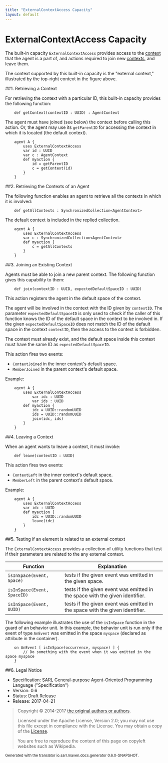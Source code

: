 ```yaml
---
title: "ExternalContextAccess Capacity"
layout: default
---
```


# ExternalContextAccess Capacity

The built-in capacity `ExternalContextAccess` provides access to the
[context](../Space.html) that the agent is a part of, and actions
required to join new [contexts](../Space.html), and leave them.

The context supported by this built-in capacity is the "external context," illustrated by the
top-right context in the figure above.




##1. Retrieving a Context

For retrieving the context with a particular ID, this built-in capacity provides the following function:

```sarl
	def getContext(contextID : UUID) : AgentContext
```



The agent must have joined (see below) the context before calling this action. Or, the agent
may use its `getParentID` for accessing the context in which it is located (the default context).



```sarl
	agent A {
		uses ExternalContextAccess
		var id : UUID
		var c : AgentContext
		def myaction {
			id = getParentID
			c = getContext(id)
		}
	}
```



##2. Retrieving the Contexts of an Agent

The following function enables an agent to retrieve all the contexts in which it is involved:

```sarl
	def getAllContexts : SynchronizedCollection<AgentContext>
```



The default context is included in the replied collection.

```sarl
	agent A {
		uses ExternalContextAccess
		var c : SynchronizedCollection<AgentContext>
		def myaction {
			c = getAllContexts
		}
	}
```



##3. Joining an Existing Context

Agents must be able to join a new parent context. The following function gives this capability to them:

```sarl
	def join(contextID : UUID, expectedDefaultSpaceID : UUID)
```


This action registers the agent in the default space of the context.

The agent will be involved in the context with the ID given by `contextID`.
The parameter `expectedDefaultSpaceID` is only used to check if the caller of this function
knows the ID of the default space in the context to be involved in. 
If the given `expectedDefaultSpaceID` does not match the ID of the default space in the context
`contextID`, then the access to the context is forbidden.

<importantnote> The context must already exist, and the default space inside this context must have the same ID 
as `expectedDefaultSpaceID`.</importantnote>

This action fires two events:

* `ContextJoined` in the inner context's default space.
* `MemberJoined` in the parent context's default space.




Example:

```sarl
	agent A {
		uses ExternalContextAccess
			var idc : UUID
			var ids : UUID
		def myaction {
			idc = UUID::randomUUID
			ids = UUID::randomUUID
			join(idc, ids)
		}
	}
```



##4. Leaving a Context

When an agent wants to leave a context, it must invoke:

```sarl
	def leave(contextID : UUID)
```


This action fires two events:

* `ContextLeft` in the inner context's default space.
* `MemberLeft` in the parent context's default space.




Example:

```sarl
	agent A {
		uses ExternalContextAccess
		var idc : UUID
		def myaction {
			idc = UUID::randomUUID
			leave(idc)
		}
	}
```



##5. Testing if an element is related to an external context

The `ExternalContextAccess` provides a collection of utility functions that test if their
parameters are related to the any external context.


| Function                        | Explanation                                                                  |
| ------------------------------- | ---------------------------------------------------------------------------- |
| `isInSpace(Event, Space)`   | tests if the given event was emitted in the given space.                     |
| `isInSpace(Event, SpaceID)` | tests if the given event was emitted in the space with the given identifier. |
| `isInSpace(Event, UUID)`    | tests if the given event was emitted in the space with the given identifier. |


The following example illustrates the use of the `isInSpace` function in the guard
of an behavior unit. In this example, the behavior unit is run only if the event
of type `AnEvent` was emitted in the space `myspace` (declared as attribute in
the container).

```sarl
	on AnEvent [ isInSpace(occurrence, myspace) ] {
		// Do something with the event when it was emitted in the space myspace
	}
```




##6. Legal Notice

* Specification: SARL General-purpose Agent-Oriented Programming Language ("Specification")
* Version: 0.6
* Status: Draft Release
* Release: 2017-04-21

> Copyright &copy; 2014-2017 [the original authors or authors](http://www.sarl.io/about/index.html).
>
> Licensed under the Apache License, Version 2.0;
> you may not use this file except in compliance with the License.
> You may obtain a copy of the [License](http://www.apache.org/licenses/LICENSE-2.0).
>
> You are free to reproduce the content of this page on copyleft websites such as Wikipedia.

<small>Generated with the translator io.sarl.maven.docs.generator 0.6.0-SNAPSHOT.</small>
